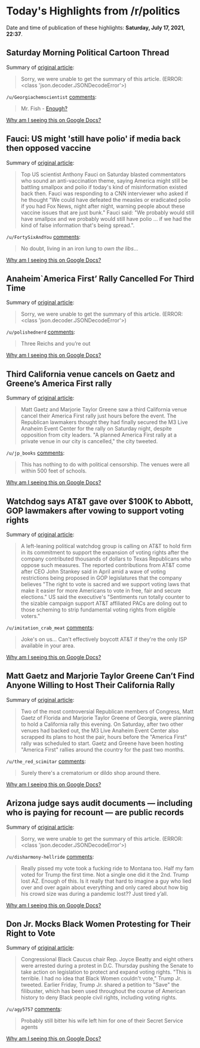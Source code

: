 # Today's Highlights from /r/politics

Date and time of publication of these highlights: **Saturday, July 17, 2021, 22:37**.

## Saturday Morning Political Cartoon Thread

Summary of [original article](https://www.reddit.com/r/politics/comments/om5vd9/saturday_morning_political_cartoon_thread/):

> Sorry, we were unable to get the summary of this article. (ERROR: <class 'json.decoder.JSONDecodeError'>)

`/u/Georgiachemscientist` [comments](https://www.reddit.com/r/politics/comments/om5vd9/saturday_morning_political_cartoon_thread/):

> Mr. Fish - [Enough?](https://www.clowncrack.com/2021/07/17/enough/)

[Why am I seeing this on Google Docs?](https://docs.google.com/document/d/1Dc6We63vOXIZsc0op-Bt4abqkYjXzOigalQqFxmvvbM/edit?usp=sharing)

## Fauci: US might 'still have polio' if media back then opposed vaccine

Summary of [original article](https://www.france24.com/en/live-news/20210717-fauci-us-might-still-have-polio-if-media-back-then-opposed-vaccine):

> Top US scientist Anthony Fauci on Saturday blasted commentators who sound an anti-vaccination theme, saying America might still be battling smallpox and polio if today's kind of misinformation existed back then. Fauci was responding to a CNN interviewer who asked if he thought "We could have defeated the measles or eradicated polio if you had Fox News, night after night, warning people about these vaccine issues that are just bunk." Fauci said: "We probably would still have smallpox and we probably would still have polio ... if we had the kind of false information that's being spread.".

`/u/FortySixAndYou` [comments](https://www.reddit.com/r/politics/comments/omd2ks/fauci_us_might_still_have_polio_if_media_back/):

> No doubt, living in an iron lung to *own the libs*...

[Why am I seeing this on Google Docs?](https://docs.google.com/document/d/1Dc6We63vOXIZsc0op-Bt4abqkYjXzOigalQqFxmvvbM/edit?usp=sharing)

## Anaheim`America First’ Rally Cancelled For Third Time

Summary of [original article](https://losangeles.cbslocal.com/2021/07/17/america-first-rally-planned-for-anaheim-after-two-cancellations/):

> Sorry, we were unable to get the summary of this article. (ERROR: <class 'json.decoder.JSONDecodeError'>)

`/u/polishednerd` [comments](https://www.reddit.com/r/politics/comments/om8ojo/anaheimamerica_first_rally_cancelled_for_third/):

> Three Reichs and you’re out

[Why am I seeing this on Google Docs?](https://docs.google.com/document/d/1Dc6We63vOXIZsc0op-Bt4abqkYjXzOigalQqFxmvvbM/edit?usp=sharing)

## Third California venue cancels on Gaetz and Greene’s America First rally

Summary of [original article](https://www.independent.co.uk/news/world/americas/us-politics/gaetz-greene-california-rally-cancel-b1885953.html):

> Matt Gaetz and Marjorie Taylor Greene saw a third California venue cancel their America First rally just hours before the event. The Republican lawmakers thought they had finally secured the M3 Live Anaheim Event Center for the rally on Saturday night, despite opposition from city leaders. "A planned America First rally at a private venue in our city is cancelled," the city tweeted.

`/u/jp_books` [comments](https://www.reddit.com/r/politics/comments/omayt4/third_california_venue_cancels_on_gaetz_and/):

> This has nothing to do with political censorship. The venues were all within 500 feet of schools.

[Why am I seeing this on Google Docs?](https://docs.google.com/document/d/1Dc6We63vOXIZsc0op-Bt4abqkYjXzOigalQqFxmvvbM/edit?usp=sharing)

## Watchdog says AT&T gave over $100K to Abbott, GOP lawmakers after vowing to support voting rights

Summary of [original article](https://thehill.com/business-a-lobbying/business-a-lobbying/563541-watchdog-says-att-gave-over-100k-to-abbott-gop):

> A left-leaning political watchdog group is calling on AT&T to hold firm in its commitment to support the expansion of voting rights after the company contributed thousands of dollars to Texas Republicans who oppose such measures. The reported contributions from AT&T come after CEO John Stankey said in April amid a wave of voting restrictions being proposed in GOP legislatures that the company believes "The right to vote is sacred and we support voting laws that make it easier for more Americans to vote in free, fair and secure elections." US said the executive's "Sentiments run totally counter to the sizable campaign support AT&T affiliated PACs are doling out to those scheming to strip fundamental voting rights from eligible voters."

`/u/imitation_crab_meat` [comments](https://www.reddit.com/r/politics/comments/om9eui/watchdog_says_att_gave_over_100k_to_abbott_gop/):

> Joke's on us...  Can't effectively boycott AT&T if they're the only ISP available in your area.

[Why am I seeing this on Google Docs?](https://docs.google.com/document/d/1Dc6We63vOXIZsc0op-Bt4abqkYjXzOigalQqFxmvvbM/edit?usp=sharing)

## Matt Gaetz and Marjorie Taylor Greene Can’t Find Anyone Willing to Host Their California Rally

Summary of [original article](https://www.motherjones.com/politics/2021/07/matt-gaetz-and-marjorie-taylor-greene-cant-find-anyone-willing-to-host-their-california-rally/):

> Two of the most controversial Republican members of Congress, Matt Gaetz of Florida and Marjorie Taylor Greene of Georgia, were planning to hold a California rally this evening. On Saturday, after two other venues had backed out, the M3 Live Anaheim Event Center also scrapped its plans to host the pair, hours before the "America First" rally was scheduled to start. Gaetz and Greene have been hosting "America First" rallies around the country for the past two months.

`/u/the_red_scimitar` [comments](https://www.reddit.com/r/politics/comments/ombddw/matt_gaetz_and_marjorie_taylor_greene_cant_find/):

> Surely there's a crematorium or dildo shop around there.

[Why am I seeing this on Google Docs?](https://docs.google.com/document/d/1Dc6We63vOXIZsc0op-Bt4abqkYjXzOigalQqFxmvvbM/edit?usp=sharing)

## Arizona judge says audit documents — including who is paying for recount — are public records

Summary of [original article](https://www.azcentral.com/story/news/politics/arizona/2021/07/15/arizona-audit-maricopa-county-judge-says-documents-public-records/7980237002/):

> Sorry, we were unable to get the summary of this article. (ERROR: <class 'json.decoder.JSONDecodeError'>)

`/u/disharmony-hellride` [comments](https://www.reddit.com/r/politics/comments/omdvt8/arizona_judge_says_audit_documents_including_who/):

> Really pissed my vote took a fucking ride to Montana too. Half my fam voted for Trump the first time. Not a single one did it the 2nd. Trump lost AZ. Enough of this. Is it really that hard to imagine a guy who lied over and over again about everything and only cared about how big his crowd size was during a pandemic lost?? Just tired y’all.

[Why am I seeing this on Google Docs?](https://docs.google.com/document/d/1Dc6We63vOXIZsc0op-Bt4abqkYjXzOigalQqFxmvvbM/edit?usp=sharing)

## Don Jr. Mocks Black Women Protesting for Their Right to Vote

Summary of [original article](https://www.vice.com/en/article/akg495/donald-jr-black-women-voting-rights):

> Congressional Black Caucus chair Rep. Joyce Beatty and eight others were arrested during a protest in D.C. Thursday pushing the Senate to take action on legislation to protect and expand voting rights. "This is terrible. I had no idea that Black Women couldn't vote," Trump Jr. tweeted. Earlier Friday, Trump Jr. shared a petition to "Save" the filibuster, which has been used throughout the course of American history to deny Black people civil rights, including voting rights.

`/u/agy5757` [comments](https://www.reddit.com/r/politics/comments/om8g7k/don_jr_mocks_black_women_protesting_for_their/):

> Probably still bitter his wife left him for one of their Secret Service agents

[Why am I seeing this on Google Docs?](https://docs.google.com/document/d/1Dc6We63vOXIZsc0op-Bt4abqkYjXzOigalQqFxmvvbM/edit?usp=sharing)

